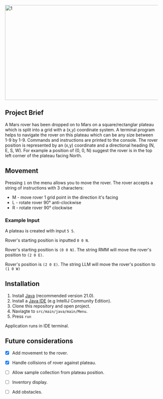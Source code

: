 <img width="820" height="312" alt="1" src="https://github.com/user-attachments/assets/dc01b787-8094-46f7-a140-9cb05e526c6e" />

## Project Brief
A Mars rover has been dropped on to Mars on a square/rectanglar plateau which is split into a grid with a (x,y) coordinate system. A terminal program helps to navigate the rover on this plateau which can be any size between 1-9 by 1-9. Commands and instructions are printed to the console. The rover position is represented by an (x,y) coordinate and a directional heading (N, E, S, W). For example a position of (0, 0, N) suggest the rover is in the top left corner of the plateau facing North. 

## Movement
Pressing `1` on the menu allows you to move the rover. The rover accepts a string of instructions with 3 characters:
- M - move rover 1 grid point in the direction it's facing
- L - rotate rover 90° anti-clockwise
- R - rotate rover 90° clockwise

### Example Input
A plateau is created with input `5 5`.

Rover's starting position is inputted `0 0 N`.

Rover's starting position is `(0 0 N)`.
The string RMM will move the rover's position to `(2 0 E)`.

Rover's position is `(2 0 E)`.
The string LLM will move the rover's position to `(1 0 W)`

## Installation
1. Install [Java](https://www.java.com/en/download/manual.jsp) (recommended version 21.0).
2. Install a [Java IDE](https://www.jetbrains.com/idea/download) (e.g IntelliJ Community Edition).
3. Clone this repository and open project.
4. Naviagte to  `src/main/java/main/Menu`.
5. Press `run`

Application runs in IDE terminal.

## Future considerations
- [x] Add movement to the rover.
- [x] Handle collisions of rover against plateau.
- [ ] Allow sample collection from plateau position.
- [ ] Inventory display.
- [ ] Add obstacles.

